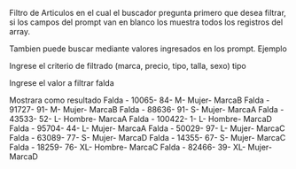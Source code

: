 Filtro de Articulos en el cual el buscador pregunta primero que desea filtrar, si los campos del prompt van en blanco los muestra todos los registros del array. 

Tambien puede buscar mediante valores ingresados en los prompt. Ejemplo

Ingrese el criterio de filtrado (marca, precio, tipo, talla, sexo)
tipo

Ingrese el valor a filtrar
falda

Mostrara como resultado
Falda - 10065- 84- M- Mujer- MarcaB
Falda - 91727- 91- M- Mujer- MarcaB
Falda - 88636- 91- S- Mujer- MarcaA
Falda - 43533- 52- L- Hombre- MarcaA
Falda - 100422- 1- L- Hombre- MarcaD
Falda - 95704- 44- L- Mujer- MarcaA
Falda - 50029- 97- L- Mujer- MarcaC
Falda - 63089- 77- S- Mujer- MarcaD
Falda - 14355- 67- S- Mujer- MarcaC
Falda - 18259- 76- XL- Hombre- MarcaC
Falda - 82466- 39- XL- Mujer- MarcaD
